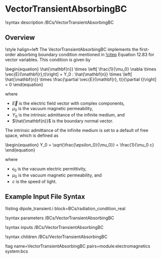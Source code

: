# VectorTransientAbsorbingBC

!syntax description /BCs/VectorTransientAbsorbingBC

## Overview

!style halign=left
The VectorTransientAbsorbingBC implements the first-order absorbing boundary
condition mentioned in [!citep](jin-fem) Equation 12.83 for vector variables.
This condition is given by

\begin{equation}
  \hat{\mathbf{n}} \times \left[ \frac{1}{\mu_0} \nabla \times \vec{E}(\mathbf{r},t)\right] + Y_0 \: \hat{\mathbf{n}} \times \left[ \hat{\mathbf{n}} \times \frac{\partial \vec{E}(\mathbf{r}, t)}{\partial t}\right] = 0
\end{equation}

where

- $\vec{E}$ is the electric field vector with complex components,
- $\mu_0$ is the vacuum magnetic permeability,
- $Y_0$ is the intrinsic admittance of the infinite medium, and
- $\hat{\mathbf{n}}$ is the boundary normal vector.

The intrinsic admittance of the infinite medium is set to a default of free space, which is defined as

\begin{equation}
  Y_0 = \sqrt{\frac{\epsilon_0}{\mu_0}} = \frac{1}{\mu_0 c}
\end{equation}

where

- $\epsilon_0$ is the vacuum electric permittivity,
- $\mu_0$ is the vacuum magnetic permeability, and
- $c$ is the speed of light.

## Example Input File Syntax

!listing dipole_transient.i block=BCs/radiation_condition_real

!syntax parameters /BCs/VectorTransientAbsorbingBC

!syntax inputs /BCs/VectorTransientAbsorbingBC

!syntax children /BCs/VectorTransientAbsorbingBC

!tag name=VectorTransientAbsorbingBC pairs=module:electromagnetics system:bcs
